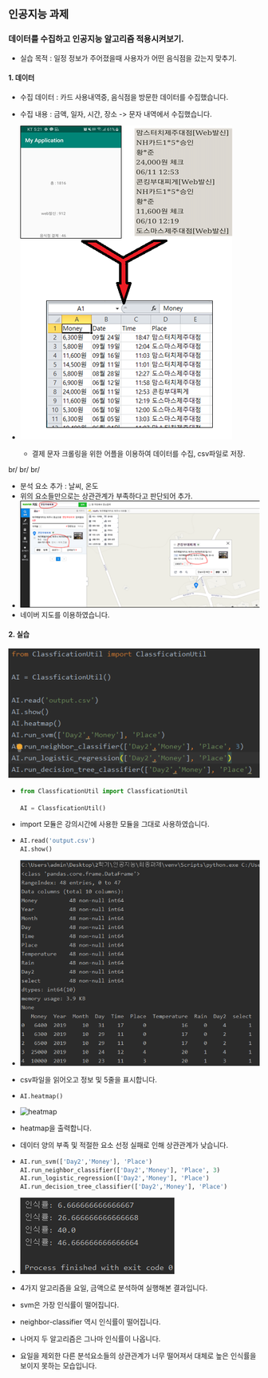 ## 인공지능 과제

### 데이터를 수집하고 인공지능 알고리즘 적용시켜보기.
- 실습 목적 : 일정 정보가 주어졌을때 사용자가 어떤 음식점을 갔는지 맞추기.

#### 1. 데이터
- 수집 데이터 : 카드 사용내역중, 음식점을 방문한 데이터를 수집했습니다.

- 수집 내용 : 금액, 일자, 시간, 장소 -> 문자 내역에서 수집했습니다.

- ![1.png](./image/1.png)

  - 결제 문자 크롤링을 위한 어플을 이용하여 데이터를 수집, csv파일로 저장.

br/
br/
br/

- 분석 요소 추가 : 날씨, 온도
- 위의 요소들만으로는 상관관계가 부족하다고 판단되어 추가.
- ![날씨데이터 수집](./image/2.png)
- 네이버 지도를 이용하였습니다.


#### 2. 실습

  ![실습 코드](./image/3.png)


- ```python
  from ClassficationUtil import ClassficationUtil

  AI = ClassficationUtil()
  ```
- import 모듈은 강의시간에 사용한 모듈을 그대로 사용하였습니다.


- ```python
  AI.read('output.csv')
  AI.show()
  ```
- ![read](./image/4.png)
- csv파일을 읽어오고 정보 및 5줄을 표시합니다.


- ```python
  AI.heatmap()
  ```
- ![heatmap](./image/5.png)
- heatmap을 출력합니다.
- 데이터 양의 부족 및 적절한 요소 선정 실패로 인해 상관관계가 낮습니다.


- ```python
  AI.run_svm(['Day2','Money'], 'Place')
  AI.run_neighbor_classifier(['Day2','Money'], 'Place', 3)
  AI.run_logistic_regression(['Day2','Money'], 'Place')
  AI.run_decision_tree_classifier(['Day2','Money'], 'Place')
  ```
- ![result](./image/6.png)
- 4가지 알고리즘을 요일, 금액으로 분석하여 실행해본 결과입니다.
- svm은 가장 인식률이 떨어집니다.
- neighbor-classifier 역시 인식률이 떨어집니다.
- 나머지 두 알고리즘은 그나마 인식률이 나옵니다.
- 요일을 제외한 다른 분석요소들의 상관관계가 너무 떨어져서 대체로 높은 인식률을 보이지 못하는 모습입니다.

